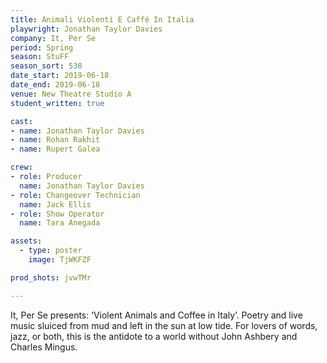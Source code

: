 ```yaml
---
title: Animali Violenti E Caffé In Italia
playwright: Jonathan Taylor Davies
company: It, Per Se
period: Spring
season: StuFF
season_sort: 530
date_start: 2019-06-18
date_end: 2019-06-18
venue: New Theatre Studio A
student_written: true 

cast:
- name: Jonathan Taylor Davies
- name: Rohan Rakhit
- name: Rupert Galea

crew:
- role: Producer
  name: Jonathan Taylor Davies 
- role: Changeover Technician
  name: Jack Ellis 
- role: Show Operator
  name: Tara Anegada

assets:
  - type: poster
    image: TjWKFZF	

prod_shots: jvwTMr

---
```


It, Per Se presents: ‘Violent Animals and Coffee in Italy’. Poetry and live music sluiced from mud and left in the sun at low tide. For lovers of words, jazz, or both, this is the antidote to a world without John Ashbery and Charles Mingus.
